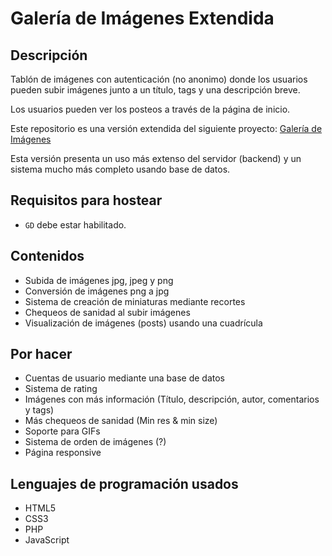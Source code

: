 # Galería de Imágenes Extendida

## Descripción
Tablón de imágenes con autenticación (no anonimo) donde los usuarios pueden subir imágenes junto a un título, tags y una descripción breve.

Los usuarios pueden ver los posteos a través de la página de inicio.

Este repositorio es una versión extendida del siguiente proyecto: [Galería de Imágenes](https://github.com/hddtomas/galeria-img)

Esta versión presenta un uso más extenso del servidor (backend) y un sistema mucho más completo usando base de datos.

## Requisitos para hostear
- ```GD``` debe estar habilitado.

## Contenidos
- Subida de imágenes jpg, jpeg y png
- Conversión de imágenes png a jpg
- Sistema de creación de miniaturas mediante recortes
- Chequeos de sanidad al subir imágenes
- Visualización de imágenes (posts) usando una cuadrícula 

## Por hacer
- Cuentas de usuario mediante una base de datos
- Sistema de rating
- Imágenes con más información (Título, descripción, autor, comentarios y tags)
- Más chequeos de sanidad (Min res & min size)
- Soporte para GIFs
- Sistema de orden de imágenes (?)
- Página responsive

## Lenguajes de programación usados
- HTML5
- CSS3
- PHP
- JavaScript

